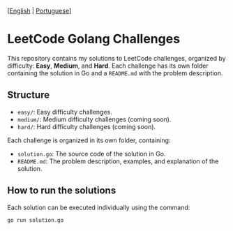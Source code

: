[[English](README.md) | [Portuguese](README.pt.md)]

# LeetCode Golang Challenges

This repository contains my solutions to LeetCode challenges, organized by difficulty: **Easy**, **Medium**, and **Hard**. Each challenge has its own folder containing the solution in Go and a `README.md` with the problem description.

## Structure

- `easy/`: Easy difficulty challenges.
- `medium/`: Medium difficulty challenges (coming soon).
- `hard/`: Hard difficulty challenges (coming soon).

Each challenge is organized in its own folder, containing:
- `solution.go`: The source code of the solution in Go.
- `README.md`: The problem description, examples, and explanation of the solution.

## How to run the solutions

Each solution can be executed individually using the command:

```bash
go run solution.go
